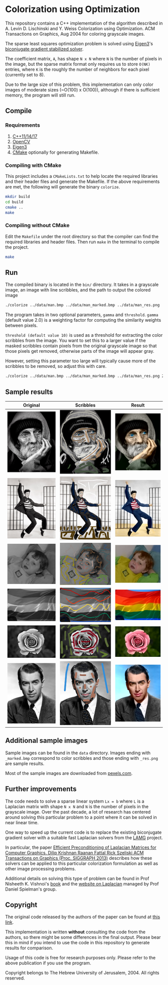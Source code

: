 # Colorization using Optimization

This repository contains a C++ implementation of the algorithm described in 
A. Levin D. Lischinski and Y. Weiss Colorization using Optimization. ACM Transactions on Graphics, Aug 2004
for coloring grayscale images.

The sparse least squares optimization problem is solved using [Eigen3](https://eigen.tuxfamily.org/)'s
[biconjugate gradient stabilized solver](https://eigen.tuxfamily.org/dox/classEigen_1_1BiCGSTAB.html).

The coefficient matrix, `A`, has shape `N x N` where `N` is the number of pixels in the image,
but the sparse matrix format only requires us to store `O(NK)` entries, where `K` is the roughly the number of neighbors for each pixel (currently set to 8).

Due to the large size of this problem, this implementation can only color images of moderate sizes (~O(100) x O(100)), although if there is sufficient memory, the program will still run.

## Compile

### Requirements

1. [C++11/14/17](https://isocpp.org/)
1. [OpenCV](https://opencv.org/)
2. [Eigen3](https://eigen.tuxfamily.org/)
3. [CMake](https://cmake.org/) optionally for generating Makefile.

### Compiling with CMake

This project includes a `CMakeLists.txt` to help locate the required libraries and their header files and generate the Makefile. If the above requirements are met, the following will generate the binary `colorize`.

```bash
mkdir build
cd build
cmake ..
make
```

### Compiling without CMake

Edit the `Makefile` under the root directory so that the compiler can find the required libraries and header files. Then run `make` in the terminal to compile the project.

```bash
make
```

## Run

The compiled binary is located in the `bin/` directory.
It takes in a grayscale image, an image with line scribbles, and the path to output the colored image

```bash
./colorize ../data/man.bmp ../data/man_marked.bmp ../data/man_res.png
```

The program takes in two optional parameters, `gamma` and `threshold`.
`gamma` (default value 2.0) is a weighting factor for computing the similarity weights between pixels.

`threshold (default value 10)` is used as a threshold for extracting the color scribbles from the image. 
You want to set this to a larger value if the masked scribbles contain pixels from the original grayscale image so that those pixels get removed, otherwise parts of the image will appear gray. 

However, setting this parameter too large will typically cause more of the scribbles to be removed, so adjust this with care.


```bash
./colorize ../data/man.bmp ../data/man_marked.bmp ../data/man_res.png 2.0 10
```

## Sample results

Original                       | Scribbles                              | Result                          
:-------------:                | :-------------:                        | :-----:                         
![Original](data/man.bmp)      | ![Scribbles](data/man_marked.bmp)      | ![Result](data/man_res.png)     
![Original](data/casual.bmp)   | ![Scribbles](data/casual_marked.bmp)   | ![Result](data/casual_res.png)  
![Original](data/example.bmp)  | ![Scribbles](data/example_marked.bmp)  | ![Result](data/example_res.png) 
![Original](data/example3.bmp) | ![Scribbles](data/example3_marked.bmp) | ![Result](data/example3_res.png)
![Original](data/flower.bmp)   | ![Scribbles](data/flower_marked.bmp)   | ![Result](data/flower_res.png)  
![Original](data/actor.bmp)   | ![Scribbles](data/actor_marked.bmp)   | ![Result](data/actor_res.png)  

## Additional sample images

Sample images can be found in the `data` directory. 
Images ending with `_marked.bmp` correspond to color scribbles
and those ending with `_res.png` are sample results.

Most of the sample images are downloaded from [pexels.com](https://www.pexels.com/search/black-and-white/).

## Further improvements

The code needs to solve a sparse linear system `Lx = b` where `L` is a Laplacian matrix with shape `N x N` and `N` is the number of pixels in the grayscale image.
Over the past decade, a lot of research has centered around solving this particular problem to a point where 
it can be solved in near linear time.

One way to speed up the current code is to replace the existing biconjugate gradient solver with a suitable  fast Laplacian solvers from the [LAMG](https://code.google.com/archive/p/lamg/) project.

In particular, the paper 
[Efficient Preconditioning of Laplacian Matrices for Computer Graphics. Dilip Krishnan Raanan Fattal Rick Szeliski ACM Transactions on Graphics (Proc. SIGGRAPH 2013)](https://www.microsoft.com/en-us/research/publication/efficient-preconditioning-of-laplacian-matrices-for-computer-graphics/) describes how these solvers can be applied to this particular colorization formulation as well as other image processing problems.

Additional details on solving this type of problem can be found in Prof Nisheeth K. Vishnoi's [book](https://theory.epfl.ch/vishnoi/Lxb-Web.pdf) and the [website on Laplacian](https://sites.google.com/a/yale.edu/laplacian/) managed by Prof Daniel Spielman's group.

## Copyright

The original code released by the authors of the paper can be found at [this link](https://www.cs.huji.ac.il/~yweiss/Colorization/).

This implementation is written **without** consulting the code from the authors, so there might be some differences in the final output. Please bear this in mind if you intend to use the code in this repository to generate results for comparison.

Usage of this code is free for research purposes only. Please refer to the above publication if you use the program.

Copyright belongs to The Hebrew University of Jerusalem, 2004. All rights reserved.
